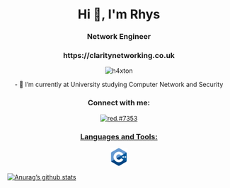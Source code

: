 <h1 align="center">Hi 👋, I'm Rhys</h1>
<h3 align="center">Network Engineer</h3>
<h3 align="center">https://claritynetworking.co.uk</h3>

<p align="center"> <img src="https://komarev.com/ghpvc/?username=Bokkieboy&label=Profile%20views&color=0e75b6&style=flat" alt="h4xton" /> </p>

<p align="center"> - 🔭 I’m currently at University studying Computer Network and Security</p>

<h3 align="center">Connect with me:</h3>
<p align="center">
    <a href="https://discordapp.com/users/818568429321322507">
        <img src="https://discord.c99.nl/widget/theme-2/812358258908069888.png" alt="red.#7353" />
</p>

<h3 align="center">Languages and Tools:</h3>
<p align="center"> <a href="https://www.w3schools.com/cpp/" target="_blank">
<img src="https://raw.githubusercontent.com/devicons/devicon/master/icons/cplusplus/cplusplus-original.svg" alt="C++" width="40"height="40"/> </a>
    
[![Anurag’s github stats](https://github-readme-stats.vercel.app/api?username=bokkieboy)](https://github.com/bokkieboy)

    
